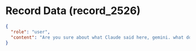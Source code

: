 # Record Data (record_2526)

```json
{
  "role": "user",
  "content": "Are you sure about what Claude said here, gemini. what do you think? "
}
```
